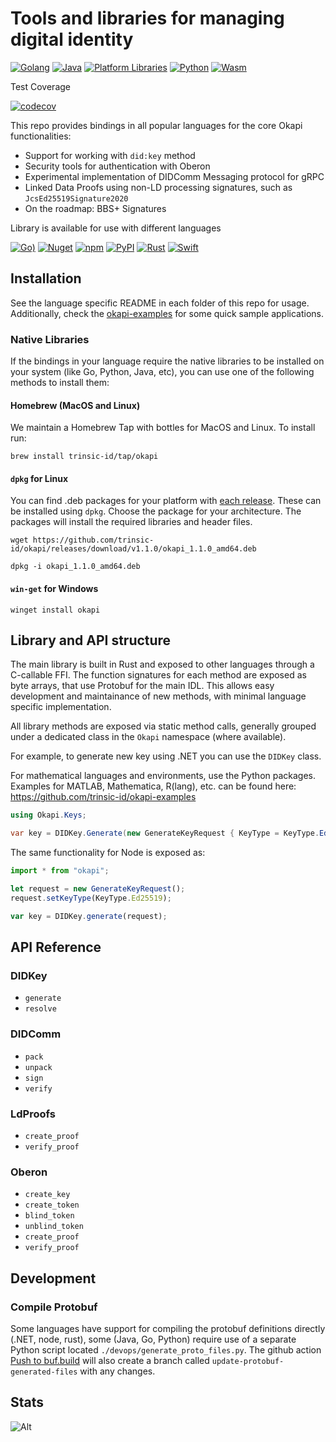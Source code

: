 # Tools and libraries for managing digital identity

[![Golang](https://github.com/trinsic-id/okapi/actions/workflows/build-golang.yml/badge.svg)](https://github.com/trinsic-id/okapi/actions/workflows/build-golang.yml)
[![Java](https://github.com/trinsic-id/okapi/actions/workflows/build-java.yml/badge.svg)](https://github.com/trinsic-id/okapi/actions/workflows/build-java.yml)
[![Platform Libraries](https://github.com/trinsic-id/okapi/actions/workflows/build-libs.yml/badge.svg)](https://github.com/trinsic-id/okapi/actions/workflows/build-libs.yml)
[![Python](https://github.com/trinsic-id/okapi/actions/workflows/build-python.yml/badge.svg)](https://github.com/trinsic-id/okapi/actions/workflows/build-python.yml)
[![Wasm](https://github.com/trinsic-id/okapi/actions/workflows/build-wasm.yml/badge.svg)](https://github.com/trinsic-id/okapi/actions/workflows/build-wasm.yml)

Test Coverage

[![codecov](https://codecov.io/gh/trinsic-id/okapi/branch/main/graph/badge.svg?token=VN26B7NYBM)](https://codecov.io/gh/trinsic-id/okapi)

This repo provides bindings in all popular languages for the core Okapi functionalities:

- Support for working with `did:key` method
- Security tools for authentication with Oberon
- Experimental implementation of DIDComm Messaging protocol for gRPC
- Linked Data Proofs using non-LD processing signatures, such as `JcsEd25519Signature2020`
- On the roadmap: BBS+ Signatures

Library is available for use with different languages

[![Go)](https://img.shields.io/github/go-mod/go-version/trinsic-id/okapi?color=01ADD8&filename=go%2Fgo.mod&label=go)](https://github.com/trinsic-id/okapi/tree/main/go/)
[![Nuget](https://img.shields.io/nuget/v/okapi.net)](https://www.nuget.org/packages/Okapi.Net/)
[![npm](https://img.shields.io/npm/v/@trinsic/okapi?color=CC3534)](https://www.npmjs.com/package/@trinsic/okapi)
[![PyPI](https://img.shields.io/pypi/v/trinsic-okapi?color=%230074b7)](https://pypi.org/project/trinsic-okapi/)
[![Rust](https://img.shields.io/github/v/release/trinsic-id/okapi?color=green&label=rust)](https://github.com/trinsic-id/okapi/)
[![Swift](https://img.shields.io/github/v/tag/trinsic-id/okapi-swift?color=orange&label=swift)](https://github.com/trinsic-id/okapi-swift)

## Installation

See the language specific README in each folder of this repo for usage. Additionally, check the [okapi-examples](https://github.com/trinsic-id/okapi-examples) for some quick sample applications.

### Native Libraries

If the bindings in your language require the native libraries to be installed on your system (like Go, Python, Java, etc), 
you can use one of the following methods to install them:

#### Homebrew (MacOS and Linux)

We maintain a Homebrew Tap with bottles for MacOS and Linux. To install run:

```
brew install trinsic-id/tap/okapi
```

#### `dpkg` for Linux

You can find .deb packages for your platform with [each release](https://github.com/trinsic-id/okapi/releases). These can be installed using `dpkg`.
Choose the package for your architecture.
The packages will install the required libraries and header files.

```
wget https://github.com/trinsic-id/okapi/releases/download/v1.1.0/okapi_1.1.0_amd64.deb

dpkg -i okapi_1.1.0_amd64.deb
```

#### `win-get` for Windows

```
winget install okapi
```

## Library and API structure

The main library is built in Rust and exposed to other languages through a C-callable FFI. The function signatures for each method are exposed as byte arrays, that use Protobuf for the main IDL. This allows easy development and maintainance of new methods, with minimal language specific implementation.

All library methods are exposed via static method calls, generally grouped under a dedicated class in the `Okapi` namespace (where available).

For example, to generate new key using .NET you can use the `DIDKey` class.

For mathematical languages and environments, use the Python packages. Examples for MATLAB, Mathematica, R(lang), etc. can be found here: https://github.com/trinsic-id/okapi-examples

```cs
using Okapi.Keys;

var key = DIDKey.Generate(new GenerateKeyRequest { KeyType = KeyType.Ed25519 });
```

The same functionality for Node is exposed as:

```js
import * from "okapi";

let request = new GenerateKeyRequest();
request.setKeyType(KeyType.Ed25519);

var key = DIDKey.generate(request);
```

## API Reference

### DIDKey

- `generate`
- `resolve`

### DIDComm

- `pack`
- `unpack`
- `sign`
- `verify`

### LdProofs

- `create_proof`
- `verify_proof`

### Oberon

- `create_key`
- `create_token`
- `blind_token`
- `unblind_token`
- `create_proof`
- `verify_proof`

## Development

### Compile Protobuf

Some languages have support for compiling the protobuf definitions directly (.NET, node, rust), some (Java, Go, Python) require use of a separate Python script located `./devops/generate_proto_files.py`. The github action [Push to buf.build](https://github.com/trinsic-id/okapi/actions/workflows/buf-push.yml) will also create a branch called `update-protobuf-generated-files` with any changes.

## Stats

![Alt](https://repobeats.axiom.co/api/embed/f64200b2f13d2626a24009a65396d0db46fb1dc8.svg "Repobeats analytics image")
